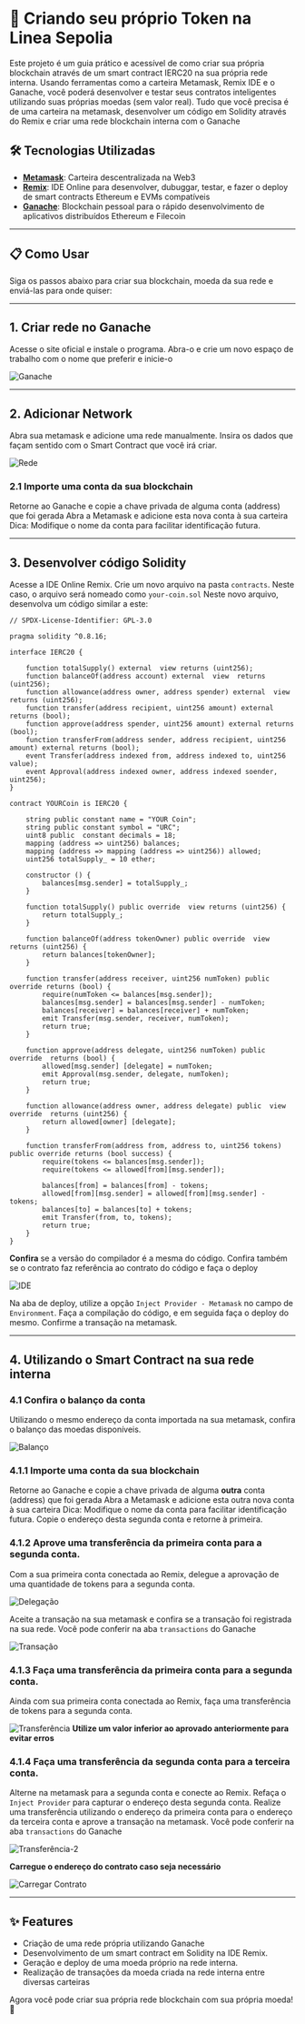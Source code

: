 # 🚀 Criando seu próprio Token na Linea Sepolia

Este projeto é um guia prático e acessível de como criar sua própria blockchain através de um smart contract IERC20 na sua própria rede interna. Usando ferramentas como a carteira Metamask, Remix IDE e o Ganache, você poderá desenvolver e testar seus contratos inteligentes utilizando suas próprias moedas (sem valor real).
Tudo que você precisa é de uma carteira na metamask, desenvolver um código em Solidity através do Remix e criar uma rede blockchain interna com o Ganache

## 🛠️ Tecnologias Utilizadas

 - **[Metamask](https://metamask.io/)**: Carteira descentralizada na Web3
 - **[Remix](https://remix.ethereum.org/)**: IDE Online para desenvolver, dubuggar, testar, e fazer o deploy de smart contracts Ethereum e EVMs compatíveis
 - **[Ganache](https://archive.trufflesuite.com/ganache/)**: Blockchain pessoal para o rápido desenvolvimento de aplicativos distribuídos Ethereum e Filecoin

---  

## 📋 Como Usar

Siga os passos abaixo para criar sua blockchain, moeda da sua rede e enviá-las para onde quiser:

---

## 1. Criar rede no Ganache

Acesse o site oficial e instale o programa.
Abra-o e crie um novo espaço de trabalho com o nome que preferir e inicie-o

![Ganache](src/prints/ganache.png)

---

## 2. Adicionar Network

Abra sua metamask e adicione uma rede manualmente.
Insira os dados que façam sentido com o Smart Contract que você irá criar.

![Rede](src/prints/add-network.png)

 ### 2.1 Importe uma conta da sua blockchain

 Retorne ao Ganache e copie a chave privada de alguma conta (address) que foi gerada
 Abra a Metamask e adicione esta nova conta à sua carteira
 Dica: Modifique o nome da conta para facilitar identificação futura.

---

## 3. Desenvolver código Solidity

Acesse a IDE Online Remix. Crie um novo arquivo na pasta `contracts`. Neste caso, o arquivo será nomeado como `your-coin.sol`
Neste novo arquivo, desenvolva um código similar a este:

```sol
// SPDX-License-Identifier: GPL-3.0

pragma solidity ^0.8.16;

interface IERC20 {

    function totalSupply() external  view returns (uint256);
    function balanceOf(address account) external  view  returns (uint256);
    function allowance(address owner, address spender) external  view  returns (uint256);
    function transfer(address recipient, uint256 amount) external returns (bool);
    function approve(address spender, uint256 amount) external returns (bool);
    function transferFrom(address sender, address recipient, uint256 amount) external returns (bool);
    event Transfer(address indexed from, address indexed to, uint256 value);
    event Approval(address indexed owner, address indexed soender, uint256);
}

contract YOURCoin is IERC20 {

    string public constant name = "YOUR Coin";
    string public constant symbol = "URC";
    uint8 public  constant decimals = 18;
    mapping (address => uint256) balances;
    mapping (address => mapping (address => uint256)) allowed;
    uint256 totalSupply_ = 10 ether;

    constructor () {
        balances[msg.sender] = totalSupply_;
    }

    function totalSupply() public override  view returns (uint256) {
        return totalSupply_;
    }

    function balanceOf(address tokenOwner) public override  view returns (uint256) {
        return balances[tokenOwner];
    }

    function transfer(address receiver, uint256 numToken) public override returns (bool) {
        require(numToken <= balances[msg.sender]);
        balances[msg.sender] = balances[msg.sender] - numToken;
        balances[receiver] = balances[receiver] + numToken;
        emit Transfer(msg.sender, receiver, numToken);
        return true;
    }

    function approve(address delegate, uint256 numToken) public  override  returns (bool) {
        allowed[msg.sender] [delegate] = numToken;
        emit Approval(msg.sender, delegate, numToken);
        return true;
    }

    function allowance(address owner, address delegate) public  view override  returns (uint256) {
        return allowed[owner] [delegate];
    }

    function transferFrom(address from, address to, uint256 tokens) public override returns (bool success) {
        require(tokens <= balances[msg.sender]);
        require(tokens <= allowed[from][msg.sender]);

        balances[from] = balances[from] - tokens;
        allowed[from][msg.sender] = allowed[from][msg.sender] - tokens;
        balances[to] = balances[to] + tokens;
        emit Transfer(from, to, tokens);
        return true;
    }
}
```
**Confira** se a versão do compilador é a mesma do código.
Confira também se o contrato faz referência ao contrato do código e faça o deploy

![IDE](src/prints/compilador-contract.png)

Na aba de deploy, utilize a opção `Inject Provider - Metamask` no campo de `Environment`.
Faça a compilação do código, e em seguida faça o deploy do mesmo.
Confirme a transação na metamask.

---

## 4. Utilizando o Smart Contract na sua rede interna

 ### 4.1 Confira o balanço da conta

 Utilizando o mesmo endereço da conta importada na sua metamask, confira o balanço das moedas disponíveis.

 ![Balanço](src/prints/balanceOf.png)

  ### 4.1.1 Importe uma conta da sua blockchain

  Retorne ao Ganache e copie a chave privada de alguma **outra** conta (address) que foi gerada
  Abra a Metamask e adicione esta outra nova conta à sua carteira
  Dica: Modifique o nome da conta para facilitar identificação futura.
  Copie o endereço desta segunda conta e retorne à primeira.

  ### 4.1.2 Aprove uma transferência da primeira conta para a segunda conta.

  Com a sua primeira conta conectada ao Remix, delegue a aprovação de uma quantidade de tokens para a segunda conta.

  ![Delegação](src/prints/approve.png)

  Aceite a transação na sua metamask e confira se a transação foi registrada na sua rede. 
  Você pode conferir na aba `transactions` do Ganache

  ![Transação](src/prints/transactions.png)

  ### 4.1.3 Faça uma transferência da primeira conta para a segunda conta.

  Ainda com sua primeira conta conectada ao Remix, faça uma transferência de tokens para a segunda conta.

  ![Transferência](src/prints/transfer.png)
  **Utilize um valor inferior ao aprovado anteriormente para evitar erros**

  ### 4.1.4 Faça uma transferência da segunda conta para a terceira conta.

  Alterne na metamask para a segunda conta e conecte ao Remix. Refaça o `Inject Provider` para capturar o endereço desta segunda conta.
  Realize uma transferência utilizando o endereço da primeira conta para o endereço da terceira conta e aprove a transação na metamask.
  Você pode conferir na aba `transactions` do Ganache

  ![Transferência-2](src/prints/transferFrom.png)

  **Carregue o endereço do contrato caso seja necessário**
  
  ![Carregar Contrato](src/prints/carregarContrato.png)

---

## ✨ Features

- Criação de uma rede própria utilizando Ganache
- Desenvolvimento de um smart contract em Solidity na IDE Remix.
- Geração e deploy de uma moeda próprio na rede interna.
- Realização de transações da moeda criada na rede interna entre diversas carteiras

Agora você pode criar sua própria rede blockchain com sua própria moeda! 🎉
